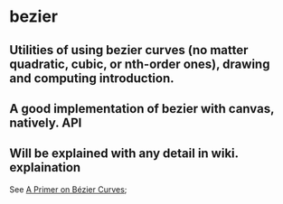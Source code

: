 bezier
======

Utilities of using bezier curves (no matter quadratic, cubic, or nth-order ones), drawing and computing
introduction.
------------
A good implementation of bezier with canvas, natively.
API
---
Will be explained with any detail in wiki.
explaination
------------
See [A Primer on Bézier Curves](http://pomax.github.io/bezierinfo/);
